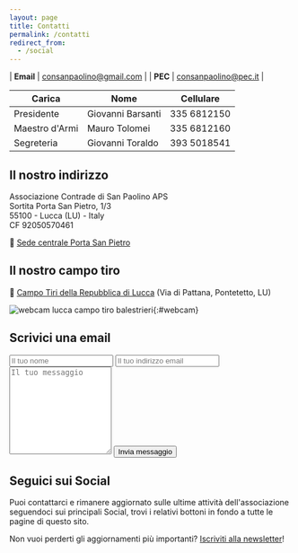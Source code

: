 ```yaml
---
layout: page
title: Contatti
permalink: /contatti
redirect_from:
  - /social
---
```


| **Email** | consanpaolino@gmail.com |
| **PEC**   | consanpaolino@pec.it    |

| Carica         | Nome              | Cellulare   |
| -------------- | ----------------- | ----------- |
| Presidente     | Giovanni Barsanti | 335 6812150 |
| Maestro d'Armi | Mauro Tolomei     | 335 6812160 |
| Segreteria     | Giovanni Toraldo  | 393 5018541 |

## Il nostro indirizzo

Associazione Contrade di San Paolino APS<br/>
Sortita Porta San Pietro, 1/3<br/>
55100 - Lucca (LU) - Italy<br/>
CF 92050570461<br/>

📍 [Sede centrale Porta San Pietro](https://goo.gl/maps/NCqcGoRuVNQa8X2T9)

## Il nostro campo tiro

📍 [Campo Tiri della Repubblica di Lucca](https://goo.gl/maps/j7VtRqNSK9Eyjjmf7) (Via di Pattana, Pontetetto, LU)

![webcam lucca campo tiro balestrieri](https://consanpaolino.s3.fr-par.scw.cloud/campotiro.jpg){:#webcam}

## Scrivici una email

<form class="wj-contact" action="https://formspree.io/{{site.author.email}}" method="POST">
    <input type="text" name="name" placeholder="Il tuo nome">
    <input type="email" name="_replyto" placeholder="Il tuo indirizzo email">
    <textarea type="text" name="content" rows="10" placeholder="Il tuo messaggio"></textarea>
    <input type="hidden" name="_subject" value="Richiesta contatto sito">
    <input type="text" name="_gotcha" style="display:none">
    <input type="hidden" name="_language" value="it" />
    <input type="submit" value="Invia messaggio">
</form>

## Seguici sui Social

Puoi contattarci e rimanere aggiornato sulle ultime attività dell'associazione
seguendoci sui principali Social, trovi i relativi bottoni in fondo a tutte le
pagine di questo sito.

Non vuoi perderti gli aggiornamenti più importanti? [Iscriviti alla newsletter](/newsletter)!
